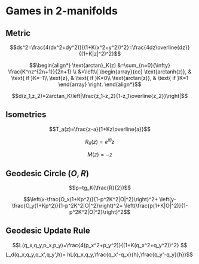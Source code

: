 Games in 2-manifolds
====================

Metric
------

$$ds^2=\frac{4(dx^2+dy^2)}{(1+K(x^2+y^2))^2}=\frac{4dz\overline{dz}}{(1+K|z|^2)^2}$$

$$\begin{align*}
\text{arctan}_K(z) &=\sum_{n=0}{\infty} \frac{K^nz^{2n+1}}{2n+1} \\
  &=\left\{
    \begin{array}{cc}
    \text{arctanh(z)}, & \text{ if }K=-1\\
    \text{z}, & \text{ if }K=0\\
    \text{arctan(z)}, & \text{ if }K=1
    \end{array}
    \right.
\end{align*}$$

$$d(z_1,z_2)=2arctan_K\left|\frac{z_1-z_2}{1-z_1\overline{z_2}}\right|$$

Isometries
---------------------

$$T_a(z)=\frac{z-a}{1+Kz\overline{a}}$$

$$R_\theta(z)=e^{i\theta}z$$

$$M(z)=-z$$

Geodesic Circle $(O,R)$
-----------------------

$$p=tg_K(\frac{R}{2})$$

$$\left(x-\frac{O_x(1+Kp^2)}{1-p^2K^2|O|^2}\right)^2+
\left(y-\frac{O_y(1+Kp^2)}{1-p^2K^2|O|^2}\right)^2=
\left(\frac{p(1+K|O|^2)}{1-p^2K^2|O|^2}\right)^2$$

Geodesic Update Rule
--------------------

$$L(q_x,q_y,p_x,p_y)=\frac{4(p_x^2+p_y^2)}{(1+K(q_x^2+q_y^2))^2}
$$L_d(q_x,q_y,q_x',q_y',h)=
hL(q_x,q_y,\frac{q_x'-q_x}{h},\frac{q_y'-q_y}{h})$$
